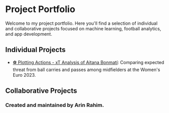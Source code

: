 # Project Portfolio 

Welcome to my project portfolio. Here you'll find a selection of individual and collaborative projects focused on machine learning, football analytics, and app development. 

## Individual Projects 
- [⚽️ Plotting Actions - xT Analysis of Aitana Bonmatí](./Plotting-Actions/): Comparing expected threat from ball carries and passes among midfielders at the Women's Euro 2023.

## Collaborative Projects 

### Created and maintained by Arin Rahim.
